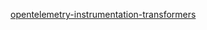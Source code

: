 [opentelemetry-instrumentation-transformers](https://pypi.org/project/opentelemetry-instrumentation-transformers/)
